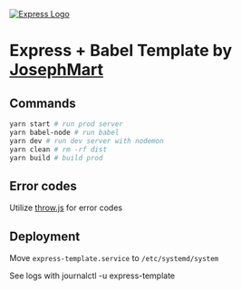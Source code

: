 [![Express Logo](https://i.cloudup.com/zfY6lL7eFa-3000x3000.png)](http://expressjs.com/)
# Express + Babel Template by [JosephMart](https://github.com/JosephMart)

## Commands
```bash
yarn start # run prod server
yarn babel-node # run babel
yarn dev # run dev server with nodemon
yarn clean # rm -rf dist
yarn build # build prod
```

## Error codes

Utilize [throw.js](https://github.com/kbariotis/throw.js) for error codes

## Deployment

Move `express-template.service` to `/etc/systemd/system`

See logs with journalctl -u express-template